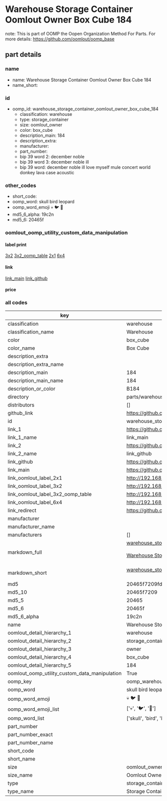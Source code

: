 # Warehouse Storage Container Oomlout Owner Box Cube 184  

note: This is part of OOMP the Oopen Organization Method For Parts. For more details: https://github.com/oomlout/oomp_base

##  part details
  







### name
* name: Warehouse Storage Container Oomlout Owner Box Cube 184
* name_short: 
### id
* oomp_id: warehouse_storage_container_oomlout_owner_box_cube_184
  * classification: warehouse
  * type: storage_container
  * size: oomlout_owner
  * color: box_cube
  * description_main: 184
  * description_extra: 
  * manufacturer: 
  * part_number: 
  * bip 39 word 2: december noble
  * bip 39 word 3: december noble ill
  * bip 39 word: december noble ill love myself mule concert world donkey lava case acoustic

### other_codes
* short_code: 
* oomp_word: skull bird leopard
* oomp_word_emoji :skull: :bird: :leopard:
* md5_6_alpha: 19c2n
* md5_6: 20465f






### oomlout_oomp_utility_custom_data_manipulation
#### label print
[3x2](http://192.168.1.245:1112/?label=oomp%2019c2n)
[3x2_oomp_table](http://192.168.1.108:1112/?label=oomp%2019c2n)
[2x1](http://192.168.1.242:1112/?label=oomp%2019c2n)
[6x4](http://192.168.1.55:1112/?label=oomp%2019c2n)    

#### link

[link_main](https://github.com/oomlout/oomlout_oomp_version_1_messy/tree/main/parts/warehouse_storage_container_oomlout_owner_box_cube_184) [link_github](https://github.com/oomlout/oomlout_oomp_version_1_messy/tree/main/parts/warehouse_storage_container_oomlout_owner_box_cube_184)                             

#### price







### all codes 
| key | value |  
| --- | --- |  
| classification | warehouse |  
| classification_name | Warehouse |  
| color | box_cube |  
| color_name | Box Cube |  
| description_extra |  |  
| description_extra_name |  |  
| description_main | 184 |  
| description_main_name | 184 |  
| description_or_color | B184 |  
| directory | parts/warehouse_storage_container_oomlout_owner_box_cube_184 |  
| distributors | [] |  
| github_link | https://github.com/oomlout/oomlout_oomp_part_src/tree/main/parts/warehouse_storage_container_oomlout_owner_box_cube_184 |  
| id | warehouse_storage_container_oomlout_owner_box_cube_184 |  
| link_1 | https://github.com/oomlout/oomlout_oomp_version_1_messy/tree/main/parts/warehouse_storage_container_oomlout_owner_box_cube_184 |  
| link_1_name | link_main |  
| link_2 | https://github.com/oomlout/oomlout_oomp_version_1_messy/tree/main/parts/warehouse_storage_container_oomlout_owner_box_cube_184 |  
| link_2_name | link_github |  
| link_github | https://github.com/oomlout/oomlout_oomp_version_1_messy/tree/main/parts/warehouse_storage_container_oomlout_owner_box_cube_184 |  
| link_main | https://github.com/oomlout/oomlout_oomp_version_1_messy/tree/main/parts/warehouse_storage_container_oomlout_owner_box_cube_184 |  
| link_oomlout_label_2x1 | http://192.168.1.242:1112/?label=oomp%2019c2n |  
| link_oomlout_label_3x2 | http://192.168.1.245:1112/?label=oomp%2019c2n |  
| link_oomlout_label_3x2_oomp_table | http://192.168.1.108:1112/?label=oomp%2019c2n |  
| link_oomlout_label_6x4 | http://192.168.1.55:1112/?label=oomp%2019c2n |  
| link_redirect | https://github.com/oomlout/oomlout_oomp_version_1_messy/tree/main/parts/warehouse_storage_container_oomlout_owner_box_cube_184 |  
| manufacturer |  |  
| manufacturer_name |  |  
| manufacturers | [] |  
| markdown_full | [warehouse_storage_container_oomlout_owner_box_cube_184](none)<br>[](none)<br>[Warehouse Storage Container Oomlout Owner Box Cube 184](none)<br><br> |  
| markdown_short | [warehouse_storage_container_oomlout_owner_box_cube_184](none)<br><br> |  
| md5 | 20465f7209fda5d645492846e1e569c5 |  
| md5_10 | 20465f7209 |  
| md5_5 | 20465 |  
| md5_6 | 20465f |  
| md5_6_alpha | 19c2n |  
| name | Warehouse Storage Container Oomlout Owner Box Cube 184 |  
| oomlout_detail_hierarchy_1 | warehouse |  
| oomlout_detail_hierarchy_2 | storage_container |  
| oomlout_detail_hierarchy_3 | owner |  
| oomlout_detail_hierarchy_4 | box_cube |  
| oomlout_detail_hierarchy_5 | 184 |  
| oomlout_oomp_utility_custom_data_manipulation | True |  
| oomp_key | oomp_warehouse_storage_container_oomlout_owner_box_cube_184 |  
| oomp_word | skull bird leopard |  
| oomp_word_emoji | :skull: :bird: :leopard: |  
| oomp_word_emoji_list | [':skull:', ':bird:', ':leopard:'] |  
| oomp_word_list | ['skull', 'bird', 'leopard'] |  
| part_number |  |  
| part_number_exact |  |  
| part_number_name |  |  
| short_code |  |  
| short_name |  |  
| size | oomlout_owner |  
| size_name | Oomlout Owner |  
| type | storage_container |  
| type_name | Storage Container |  
